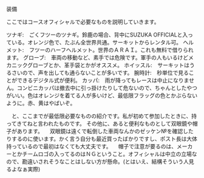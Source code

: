 装備

ここではコースオフィシャルで必要なものを説明していきます。

ツナギ:　ごくフツーのツナギ。鈴鹿の場合、背中にSUZUKA OFFICIALと入っている。オレンジ色で、たぶん全世界共通。サーキットからレンタル可。
ヘルメット:　フツーのハーフヘルメット。世界のＡＲＡＩ。これも無料で借りられます。
グローブ:　車両の移動など、素手では危険です。軍手の人もいるけどメカニックグローブとか、革手袋とかがオススメ。
ホイッスル:　サーキットはうるさいので、声を出しても通らないことが多いです。
腕時計:　秒単位で見ることができるデジタル式が便利。
カッパ:　雨が降ってもレースは中止になりません。コンビニカッパは撤去中に引っ掛けたりして危ないので、ちゃんとしたやつがいい。色はオレンジを着てる人が多いけど、最低限フラッグの色とかぶらないように。赤、黄はやばいぞ。

　と、ここまでが最低限必要なものの紹介です。私が初めて参加したときに、持ってきてねと言われたものです。
その他に、あると便利なものとして双眼鏡や帽子があります。
　双眼鏡は遠くで転倒した車両なんかのゼッケン№を確認したりするのに使います。かく言う自分も最近買ったばかりですし、ポスト長は大体持っているので最初はなくても大丈夫です。
　帽子で注意が要るのは、メーカーとかチームロゴの入ってるのはＮＧということ。オフィシャルは中立の立場なので、勘違いされそうなことはしない方が懸命。(とはいえ、結構そういう人見るよなぁ実際)
